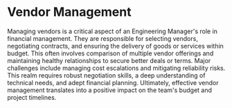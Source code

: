 # Vendor Management

Managing vendors is a critical aspect of an Engineering Manager's role in financial management. They are responsible for selecting vendors, negotiating contracts, and ensuring the delivery of goods or services within budget. This often involves comparison of multiple vendor offerings and maintaining healthy relationships to secure better deals or terms. Major challenges include managing cost escalations and mitigating reliability risks. This realm requires robust negotiation skills, a deep understanding of technical needs, and adept financial planning. Ultimately, effective vendor management translates into a positive impact on the team's budget and project timelines.